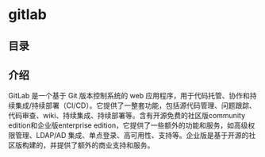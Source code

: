 # gitlab

## 目录

## 介绍
GitLab 是一个基于 Git 版本控制系统的 web 应用程序，用于代码托管、协作和持续集成/持续部署（CI/CD）。它提供了一整套功能，包括源代码管理、问题跟踪、代码审查、wiki、持续集成、持续部署等。含有开源免费的社区版community edition和企业版enterprise edition，它提供了一些额外的功能和服务，如高级权限管理、LDAP/AD 集成、单点登录、高可用性、支持等。企业版是基于开源的社区版构建的，并提供了额外的商业支持和服务。

## 
